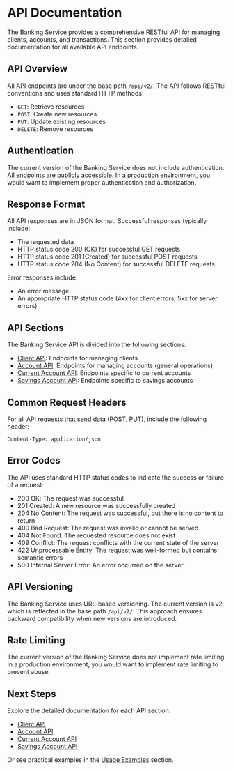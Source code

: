 # API Documentation

The Banking Service provides a comprehensive RESTful API for managing clients, accounts, and transactions. This section provides detailed documentation for all available API endpoints.

## API Overview

All API endpoints are under the base path `/api/v2/`. The API follows RESTful conventions and uses standard HTTP methods:

- `GET`: Retrieve resources
- `POST`: Create new resources
- `PUT`: Update existing resources
- `DELETE`: Remove resources

## Authentication

The current version of the Banking Service does not include authentication. All endpoints are publicly accessible. In a production environment, you would want to implement proper authentication and authorization.

## Response Format

All API responses are in JSON format. Successful responses typically include:

- The requested data
- HTTP status code 200 (OK) for successful GET requests
- HTTP status code 201 (Created) for successful POST requests
- HTTP status code 204 (No Content) for successful DELETE requests

Error responses include:

- An error message
- An appropriate HTTP status code (4xx for client errors, 5xx for server errors)

## API Sections

The Banking Service API is divided into the following sections:

- [Client API](client-api.md): Endpoints for managing clients
- [Account API](account-api.md): Endpoints for managing accounts (general operations)
- [Current Account API](current-account-api.md): Endpoints specific to current accounts
- [Savings Account API](savings-account-api.md): Endpoints specific to savings accounts

## Common Request Headers

For all API requests that send data (POST, PUT), include the following header:

```
Content-Type: application/json
```

## Error Codes

The API uses standard HTTP status codes to indicate the success or failure of a request:

- 200 OK: The request was successful
- 201 Created: A new resource was successfully created
- 204 No Content: The request was successful, but there is no content to return
- 400 Bad Request: The request was invalid or cannot be served
- 404 Not Found: The requested resource does not exist
- 409 Conflict: The request conflicts with the current state of the server
- 422 Unprocessable Entity: The request was well-formed but contains semantic errors
- 500 Internal Server Error: An error occurred on the server

## API Versioning

The Banking Service uses URL-based versioning. The current version is v2, which is reflected in the base path `/api/v2/`. This approach ensures backward compatibility when new versions are introduced.

## Rate Limiting

The current version of the Banking Service does not implement rate limiting. In a production environment, you would want to implement rate limiting to prevent abuse.

## Next Steps

Explore the detailed documentation for each API section:

- [Client API](client-api.md)
- [Account API](account-api.md)
- [Current Account API](current-account-api.md)
- [Savings Account API](savings-account-api.md)

Or see practical examples in the [Usage Examples](usage-examples.md) section.
